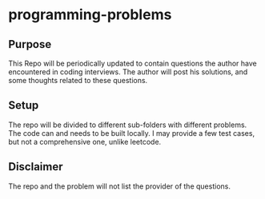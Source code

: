 # programming-problems

## Purpose

This Repo will be periodically updated to contain questions the author have encountered in coding interviews. The author will post his solutions, and some thoughts related to these questions.

## Setup

The repo will be divided to different sub-folders with different problems. The code can and needs to be built locally. I may provide a few test cases, but not a comprehensive one, unlike leetcode. 

## Disclaimer

The repo and the problem will not list the provider of the questions. 
